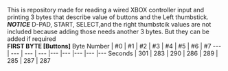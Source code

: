 This is repository made for reading a wired XBOX controller input and printing 3 bytes that describe value of buttons and the Left thumbstick.<br/>
***NOTICE***
D-PAD, START, SELECT,and the right thumbstcik values are not included because adding those needs another 3 bytes. 
But they can be added if required<br/>
**FIRST BYTE [Buttons]**
Byte Number | #0 | #1 | #2 | #3 | #4 | #5 | #6 | #7 
--- | --- | --- | --- |--- |--- |--- |--- |--- 
Seconds | 301 | 283 | 290 | 286 | 289 | 285 | 287 | 287 
